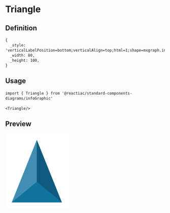 # Triangle

## Definition

```
{
  _style: 'verticalLabelPosition=bottom;verticalAlign=top;html=1;shape=mxgraph.infographic.shadedTriangle;fillColor=#10739E;strokeColor=none;',
  _width: 80,
  _height: 100,
}
```

## Usage

```
import { Triangle } from '@reactiac/standard-components-diagrams/infoGraphic'

<Triangle/>
```

## Preview

<img src="./triangle.png" width="200"/>
